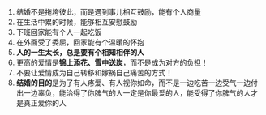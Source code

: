 1. 结婚不是拖垮彼此，而是遇到事儿相互鼓励，能有个人商量
2. 在生活中累的时候，能够相互安慰鼓励
3. 下班回家能有个人一起吃饭
4. 在外面受了委屈，回家能有个温暖的怀抱
5. **人的一生太长，总是要有个相知相伴的人**
6. 更高的爱情是**锦上添花、雪中送炭**，而不是成为对方的负担！
7. 不要让爱情成为自己转移和嫁祸自己痛苦的方式！
8. **结婚的目的**是为了有人疼爱、有人视你如命，而不是一边吃苦一边受气一边付出一边辜负，能治得了你脾气的人一定是你最爱的人，能受得了你脾气的人才是真正爱你的人